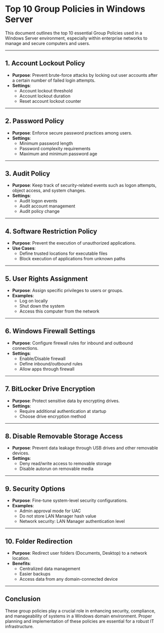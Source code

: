 # Top 10 Group Policies in Windows Server

This document outlines the top 10 essential Group Policies used in a Windows Server environment, especially within enterprise networks to manage and secure computers and users.

---

## 1. **Account Lockout Policy**
- **Purpose**: Prevent brute-force attacks by locking out user accounts after a certain number of failed login attempts.
- **Settings**:
  - Account lockout threshold
  - Account lockout duration
  - Reset account lockout counter

---

## 2. **Password Policy**
- **Purpose**: Enforce secure password practices among users.
- **Settings**:
  - Minimum password length
  - Password complexity requirements
  - Maximum and minimum password age

---

## 3. **Audit Policy**
- **Purpose**: Keep track of security-related events such as logon attempts, object access, and system changes.
- **Settings**:
  - Audit logon events
  - Audit account management
  - Audit policy change

---

## 4. **Software Restriction Policy**
- **Purpose**: Prevent the execution of unauthorized applications.
- **Use Cases**:
  - Define trusted locations for executable files
  - Block execution of applications from unknown paths

---

## 5. **User Rights Assignment**
- **Purpose**: Assign specific privileges to users or groups.
- **Examples**:
  - Log on locally
  - Shut down the system
  - Access this computer from the network

---

## 6. **Windows Firewall Settings**
- **Purpose**: Configure firewall rules for inbound and outbound connections.
- **Settings**:
  - Enable/Disable firewall
  - Define inbound/outbound rules
  - Allow apps through firewall

---

## 7. **BitLocker Drive Encryption**
- **Purpose**: Protect sensitive data by encrypting drives.
- **Settings**:
  - Require additional authentication at startup
  - Choose drive encryption method

---

## 8. **Disable Removable Storage Access**
- **Purpose**: Prevent data leakage through USB drives and other removable devices.
- **Settings**:
  - Deny read/write access to removable storage
  - Disable autorun on removable media

---

## 9. **Security Options**
- **Purpose**: Fine-tune system-level security configurations.
- **Examples**:
  - Admin approval mode for UAC
  - Do not store LAN Manager hash value
  - Network security: LAN Manager authentication level

---

## 10. **Folder Redirection**
- **Purpose**: Redirect user folders (Documents, Desktop) to a network location.
- **Benefits**:
  - Centralized data management
  - Easier backups
  - Access data from any domain-connected device

---

## Conclusion

These group policies play a crucial role in enhancing security, compliance, and manageability of systems in a Windows domain environment. Proper planning and implementation of these policies are essential for a robust IT infrastructure.
